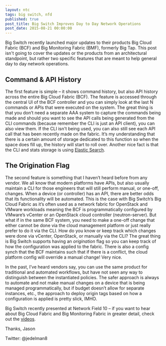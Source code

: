 ```yaml
---
layout: ntc
tags: big switch, nfd
published: true
post_title: Big Switch Improves Day to Day Network Operations
post_date: 2015-08-21 00:00:00
---
```


Big Switch recently launched major updates to their products Big Cloud Fabric (BCF) and Big Monitoring Fabric (BMF), formerly Big Tap.  This post isn't going to cover the updates or the products from an architectural standpoint, but rather two specific features that are meant to help general day to day network operations.

<!--more-->

## Command & API History

The first feature is simple – it shows command history, but also API history across the entire Big Cloud Fabric (BCF).  The feature is accessed through the central UI of the BCF controller and you can simply look at the last N commands or APIs that were executed on the system.  The great thing is that you don’t need a separate AAA system to capture the commands being made and should you want to see the API calls being generated from the CLI commands (because remember the CLI is just an API client), you can also view them.  If the CLI isn't being used, you can also still see each API call that has been recently made on the fabric.  It’s my understanding that there is a certain amount of storage dedicated to this function so when the space does fill up, the history will start to roll over.  Another nice fact is that the CLI and stats storage is using [Elastic Search](https://www.elastic.co/products/elasticsearch).

## The Origination Flag

The second feature is something that I haven’t heard before from any vendor.  We all know that modern platforms have APIs, but also usually maintain a CLI for those engineers that will still perform manual, or one-off, changes.  When a device (or controller) has an API, there are better odds that its functionality will be automated.  This is the case with Big Switch’s Big Cloud Fabric as it’s often used as a network fabric for OpenStack and VMware workloads meaning the BCF is programmatically configured by VMware’s vCenter or an OpenStack cloud controller (neutron-server).  But what if in the same BCF system, you need to make a one-off change that either cannot be done via the cloud management platform or just really prefer to do it via the CLI.  How do you know or keep track which changes were done via vCenter, OpenStack, or manually via the CLI? The great thing is Big Switch supports having an *origination* flag so you can keep track of how the configuration was applied to the fabric.  There is also a config synch that the BCF maintains such that if there is a conflict, the cloud platform config will override a manual change!  Very nice.

In the past, I’ve heard vendors say, you can use the same product for traditional and automated workflows, but have not seen any way to distinguish between the instantiated policies.  The safer approach is always to automate and not make manual changes on a device that is being managed programmatically, but if budget doesn’t allow for separate instances, etc., the approach to deploy origin tags based on how a configuration is applied is pretty slick, IMHO.

Big Switch recently presented at Network Field 10 – if you want to hear about Big Cloud Fabric and Big Monitoring Fabric in greater detail, check out the [videos](http://techfieldday.com/appearance/big-switch-networks-presents-at-networking-field-day-10/).


Thanks,
Jason

Twitter: @jedelman8

